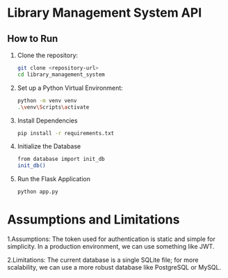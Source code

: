 # Library Management System API

## How to Run

1. Clone the repository:
   ```bash
   git clone <repository-url>
   cd library_management_system

2. Set up a Python Virtual Environment:
   ```bash
   python -m venv venv
   .\venv\Scripts\activate

3. Install Dependencies
   ```bash
   pip install -r requirements.txt

4. Initialize the Database
   ```bash
   from database import init_db
   init_db()

5. Run the Flask Application
   ```bash
   python app.py

# Assumptions and Limitations

1.Assumptions: The token used for authentication is static and simple for simplicity. In a production environment, we can use something like JWT.

2.Limitations: The current database is a single SQLite file; for more scalability, we can use a more robust database like PostgreSQL or MySQL.
